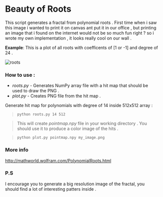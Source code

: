 Beauty of Roots
===============

This script generates a fractal from polynomial roots . First time when i saw this image i wanted to print it on canvas ant put it in our office , but printing an image that i found on the internet would not be so much fun right ? so i wrote my own implementation , it looks really cool on our wall . 

__Example__: This is a plot of all roots with coefficents of [1 or -1] and degree of 24 .

![roots](http://alexander-0x80.github.io/data/roots.png)

### How to use :
* _roots.py_ - Generates NumPy array file with a hit map that should be used to draw the PNG .
* _plot.py_ - Creates PNG file from the hit map .

Generate hit map for polynomials with degree of 14 inside 512x512 array : 
>`python roots.py 14 512`

>This will create _pointmap.npy_ file in your working directory . You should use it to produce a color image of the hits .

> `python plot.py pointmap.npy my_image.png`

### More info 
http://mathworld.wolfram.com/PolynomialRoots.html

### P.S 
I encourage you to generate a big resolution image of the fractal, you should find a lot of interesting patters inside . 